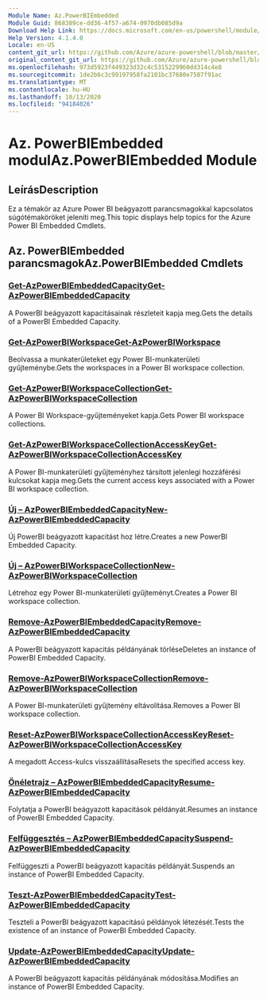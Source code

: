 ```yaml
---
Module Name: Az.PowerBIEmbedded
Module Guid: 868389ce-dd36-4f57-a674-0970db085d9a
Download Help Link: https://docs.microsoft.com/en-us/powershell/module/az.powerbiembedded
Help Version: 4.1.4.0
Locale: en-US
content_git_url: https://github.com/Azure/azure-powershell/blob/master/src/PowerBIEmbedded/PowerBIEmbedded/help/Az.PowerBIEmbedded.md
original_content_git_url: https://github.com/Azure/azure-powershell/blob/master/src/PowerBIEmbedded/PowerBIEmbedded/help/Az.PowerBIEmbedded.md
ms.openlocfilehash: 973d5923f449323d32c4c5315229960dd314c4e8
ms.sourcegitcommit: 1de2b6c3c99197958fa2101bc37680e7507f91ac
ms.translationtype: MT
ms.contentlocale: hu-HU
ms.lasthandoff: 10/13/2020
ms.locfileid: "94184026"
---
```

# <span data-ttu-id="cbe06-101">Az. PowerBIEmbedded modul</span><span class="sxs-lookup"><span data-stu-id="cbe06-101">Az.PowerBIEmbedded Module</span></span>
## <span data-ttu-id="cbe06-102">Leírás</span><span class="sxs-lookup"><span data-stu-id="cbe06-102">Description</span></span>
<span data-ttu-id="cbe06-103">Ez a témakör az Azure Power BI beágyazott parancsmagokkal kapcsolatos súgótémaköröket jeleníti meg.</span><span class="sxs-lookup"><span data-stu-id="cbe06-103">This topic displays help topics for the Azure Power BI Embedded Cmdlets.</span></span>

## <span data-ttu-id="cbe06-104">Az. PowerBIEmbedded parancsmagok</span><span class="sxs-lookup"><span data-stu-id="cbe06-104">Az.PowerBIEmbedded Cmdlets</span></span>
### [<span data-ttu-id="cbe06-105">Get-AzPowerBIEmbeddedCapacity</span><span class="sxs-lookup"><span data-stu-id="cbe06-105">Get-AzPowerBIEmbeddedCapacity</span></span>](Get-AzPowerBIEmbeddedCapacity.md)
<span data-ttu-id="cbe06-106">A PowerBI beágyazott kapacitásainak részleteit kapja meg.</span><span class="sxs-lookup"><span data-stu-id="cbe06-106">Gets the details of a PowerBI Embedded Capacity.</span></span>

### [<span data-ttu-id="cbe06-107">Get-AzPowerBIWorkspace</span><span class="sxs-lookup"><span data-stu-id="cbe06-107">Get-AzPowerBIWorkspace</span></span>](Get-AzPowerBIWorkspace.md)
<span data-ttu-id="cbe06-108">Beolvassa a munkaterületeket egy Power BI-munkaterületi gyűjteménybe.</span><span class="sxs-lookup"><span data-stu-id="cbe06-108">Gets the workspaces in a Power BI workspace collection.</span></span>

### [<span data-ttu-id="cbe06-109">Get-AzPowerBIWorkspaceCollection</span><span class="sxs-lookup"><span data-stu-id="cbe06-109">Get-AzPowerBIWorkspaceCollection</span></span>](Get-AzPowerBIWorkspaceCollection.md)
<span data-ttu-id="cbe06-110">A Power BI Workspace-gyűjteményeket kapja.</span><span class="sxs-lookup"><span data-stu-id="cbe06-110">Gets Power BI workspace collections.</span></span>

### [<span data-ttu-id="cbe06-111">Get-AzPowerBIWorkspaceCollectionAccessKey</span><span class="sxs-lookup"><span data-stu-id="cbe06-111">Get-AzPowerBIWorkspaceCollectionAccessKey</span></span>](Get-AzPowerBIWorkspaceCollectionAccessKey.md)
<span data-ttu-id="cbe06-112">A Power BI-munkaterületi gyűjteményhez társított jelenlegi hozzáférési kulcsokat kapja meg.</span><span class="sxs-lookup"><span data-stu-id="cbe06-112">Gets the current access keys associated with a Power BI workspace collection.</span></span>

### [<span data-ttu-id="cbe06-113">Új – AzPowerBIEmbeddedCapacity</span><span class="sxs-lookup"><span data-stu-id="cbe06-113">New-AzPowerBIEmbeddedCapacity</span></span>](New-AzPowerBIEmbeddedCapacity.md)
<span data-ttu-id="cbe06-114">Új PowerBI beágyazott kapacitást hoz létre.</span><span class="sxs-lookup"><span data-stu-id="cbe06-114">Creates a new PowerBI Embedded Capacity.</span></span>

### [<span data-ttu-id="cbe06-115">Új – AzPowerBIWorkspaceCollection</span><span class="sxs-lookup"><span data-stu-id="cbe06-115">New-AzPowerBIWorkspaceCollection</span></span>](New-AzPowerBIWorkspaceCollection.md)
<span data-ttu-id="cbe06-116">Létrehoz egy Power BI-munkaterületi gyűjteményt.</span><span class="sxs-lookup"><span data-stu-id="cbe06-116">Creates a Power BI workspace collection.</span></span>

### [<span data-ttu-id="cbe06-117">Remove-AzPowerBIEmbeddedCapacity</span><span class="sxs-lookup"><span data-stu-id="cbe06-117">Remove-AzPowerBIEmbeddedCapacity</span></span>](Remove-AzPowerBIEmbeddedCapacity.md)
<span data-ttu-id="cbe06-118">A PowerBI beágyazott kapacitás példányának törlése</span><span class="sxs-lookup"><span data-stu-id="cbe06-118">Deletes an instance of PowerBI Embedded Capacity.</span></span>

### [<span data-ttu-id="cbe06-119">Remove-AzPowerBIWorkspaceCollection</span><span class="sxs-lookup"><span data-stu-id="cbe06-119">Remove-AzPowerBIWorkspaceCollection</span></span>](Remove-AzPowerBIWorkspaceCollection.md)
<span data-ttu-id="cbe06-120">A Power BI-munkaterületi gyűjtemény eltávolítása.</span><span class="sxs-lookup"><span data-stu-id="cbe06-120">Removes a Power BI workspace collection.</span></span>

### [<span data-ttu-id="cbe06-121">Reset-AzPowerBIWorkspaceCollectionAccessKey</span><span class="sxs-lookup"><span data-stu-id="cbe06-121">Reset-AzPowerBIWorkspaceCollectionAccessKey</span></span>](Reset-AzPowerBIWorkspaceCollectionAccessKey.md)
<span data-ttu-id="cbe06-122">A megadott Access-kulcs visszaállítása</span><span class="sxs-lookup"><span data-stu-id="cbe06-122">Resets the specified access key.</span></span>

### [<span data-ttu-id="cbe06-123">Önéletrajz – AzPowerBIEmbeddedCapacity</span><span class="sxs-lookup"><span data-stu-id="cbe06-123">Resume-AzPowerBIEmbeddedCapacity</span></span>](Resume-AzPowerBIEmbeddedCapacity.md)
<span data-ttu-id="cbe06-124">Folytatja a PowerBI beágyazott kapacitások példányát.</span><span class="sxs-lookup"><span data-stu-id="cbe06-124">Resumes an instance of PowerBI Embedded Capacity.</span></span>

### [<span data-ttu-id="cbe06-125">Felfüggesztés – AzPowerBIEmbeddedCapacity</span><span class="sxs-lookup"><span data-stu-id="cbe06-125">Suspend-AzPowerBIEmbeddedCapacity</span></span>](Suspend-AzPowerBIEmbeddedCapacity.md)
<span data-ttu-id="cbe06-126">Felfüggeszti a PowerBI beágyazott kapacitás példányát.</span><span class="sxs-lookup"><span data-stu-id="cbe06-126">Suspends an instance of PowerBI Embedded Capacity.</span></span>

### [<span data-ttu-id="cbe06-127">Teszt-AzPowerBIEmbeddedCapacity</span><span class="sxs-lookup"><span data-stu-id="cbe06-127">Test-AzPowerBIEmbeddedCapacity</span></span>](Test-AzPowerBIEmbeddedCapacity.md)
<span data-ttu-id="cbe06-128">Teszteli a PowerBI beágyazott kapacitású példányok létezését.</span><span class="sxs-lookup"><span data-stu-id="cbe06-128">Tests the existence of an instance of PowerBI Embedded Capacity.</span></span>

### [<span data-ttu-id="cbe06-129">Update-AzPowerBIEmbeddedCapacity</span><span class="sxs-lookup"><span data-stu-id="cbe06-129">Update-AzPowerBIEmbeddedCapacity</span></span>](Update-AzPowerBIEmbeddedCapacity.md)
<span data-ttu-id="cbe06-130">A PowerBI beágyazott kapacitás példányának módosítása.</span><span class="sxs-lookup"><span data-stu-id="cbe06-130">Modifies  an instance of PowerBI Embedded Capacity.</span></span>

